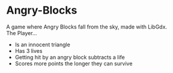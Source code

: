 # Angry-Blocks
A game where Angry Blocks fall from the sky, made with LibGdx.
  <br>The Player...</br>
* Is an innocent triangle
* Has 3 lives
* Getting hit by an angry block subtracts a life
* Scores more points the longer they can survive
